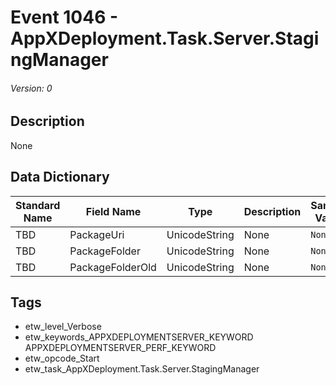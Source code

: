 # Event 1046 - AppXDeployment.Task.Server.StagingManager
###### Version: 0

## Description
None

## Data Dictionary
|Standard Name|Field Name|Type|Description|Sample Value|
|---|---|---|---|---|
|TBD|PackageUri|UnicodeString|None|`None`|
|TBD|PackageFolder|UnicodeString|None|`None`|
|TBD|PackageFolderOld|UnicodeString|None|`None`|

## Tags
* etw_level_Verbose
* etw_keywords_APPXDEPLOYMENTSERVER_KEYWORD APPXDEPLOYMENTSERVER_PERF_KEYWORD
* etw_opcode_Start
* etw_task_AppXDeployment.Task.Server.StagingManager